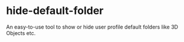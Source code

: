 # hide-default-folder
An easy-to-use tool to show or hide user profile default folders like 3D Objects etc.
